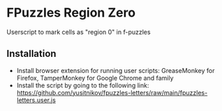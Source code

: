 # FPuzzles Region Zero
Userscript to mark cells as "region 0" in f-puzzles

## Installation
- Install browser extension for running user scripts: GreaseMonkey for Firefox, TamperMonkey for Google Chrome and family
- Install the script by going to the following link: https://github.com/yusitnikov/fpuzzles-letters/raw/main/fpuzzles-letters.user.js
